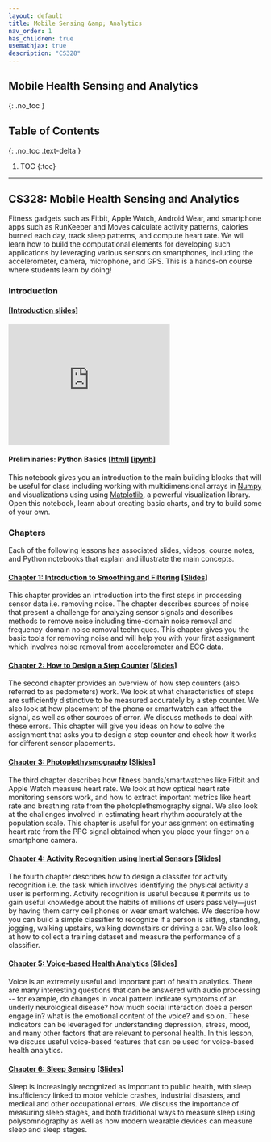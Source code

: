 ```yaml
---
layout: default
title: Mobile Sensing &amp; Analytics
nav_order: 1
has_children: true
usemathjax: true
description: "CS328"
---
```

## Mobile Health Sensing and Analytics
{: .no_toc }

## Table of Contents
{: .no_toc .text-delta }

1. TOC
{:toc}
---

## CS328: Mobile Health Sensing and Analytics

Fitness gadgets such as ​Fitbit​, ​Apple Watch,​ ​Android Wear,​ and smartphone apps such as ​RunKeeper​ and M​oves​ calculate activity patterns, calories burned each day, track sleep patterns, and compute heart rate. We will learn how to build the computational elements for developing such applications by leveraging various sensors on smartphones, including the accelerometer, camera, microphone, and GPS. This is a hands-on course where students learn by doing! 

### Introduction

#### [[Introduction slides](https://drive.google.com/file/d/0Bw0KEeNzOgzFcVBRdjAyY3hzYjA/view?usp=sharing&resourcekey=0-OgSScA52ePgy3qA8zgemhw)]

<iframe width="320" height="240" src="https://www.youtube.com/embed/BtvTFG5fEHE" title="YouTube video player" frameborder="0" allow="accelerometer; autoplay; clipboard-write; encrypted-media; gyroscope; picture-in-picture" allowfullscreen></iframe>

#### Preliminaries: Python Basics [[html](CS328_Python_Basics.html)] [[ipynb](https://colab.research.google.com/drive/1hheScRsp3Dy-mkJ1xu-EMPPwyhMAbytN?usp=sharing#scrollTo=0uJ1tEU1CtpR)]
This notebook gives you an introduction to the main building blocks that will be useful for class including working with multidimensional arrays in [Numpy](https://numpy.org/) and visualizations using  using [Matplotlib](https://matplotlib.org/), a powerful visualization library. Open this notebook, learn about creating basic charts, and try to build some of your own. 

### Chapters

Each of the following lessons has associated slides, videos, course notes, and Python notebooks that explain and illustrate the main concepts.

#### [Chapter 1: Introduction to Smoothing and Filtering](chapter1-noise/chapter1.html)  [[Slides](https://drive.google.com/file/d/0Bw0KEeNzOgzFTFVmWHVOS3VISm8/view?usp=sharing&resourcekey=0-U8Y7EnEa16jhOZG9wZaq0A)]
This chapter provides an introduction into the first steps in processing sensor data i.e. removing noise. The chapter describes sources of noise that present a challenge for analyzing sensor signals and describes methods to remove noise including time-domain noise removal and frequency-domain noise removal techniques. This chapter gives you the basic tools for removing noise and will help you with your first assignment which involves noise removal from accelerometer and ECG data.

#### [Chapter 2: How to Design a Step Counter](chapter2-steps/chapter2.html)  [[Slides](https://drive.google.com/file/d/0Bw0KEeNzOgzFdVlkeVExNTFydVk/view?usp=sharing&resourcekey=0-sWtnBt3JQpTEM8OzeyojZg)]
The second chapter provides an overview of how step counters (also referred to as pedometers) work. We look at what characteristics of steps are sufficiently distinctive to be measured accurately by a step counter. We also look at how placement of the phone or smartwatch can affect the signal, as well as other sources of error. We discuss methods to deal with these errors. This chapter will give you ideas on how to solve the assignment that asks you to design a step counter and check how it works for different sensor placements.

#### [Chapter 3: Photoplethysmography](chapter4-heartrhythm/chapter4.html)  [[Slides](https://drive.google.com/file/d/0Bw0KEeNzOgzFLWpBMnV5cHNCYzA/view?usp=sharing&resourcekey=0-wID7JSxr1I4jmcmoAzvfgw)]
The third chapter describes how fitness bands/smartwatches like Fitbit and Apple Watch measure heart rate. We look at how optical heart rate monitoring sensors work, and how to extract important metrics like heart rate and breathing rate from the photoplethsmography signal. We also look at the challenges involved in estimating heart rhythm accurately at the population scale. This chapter is useful for your assignment on estimating heart rate from the PPG signal obtained when you place your finger on a smartphone camera.

#### [Chapter 4: Activity Recognition using Inertial Sensors](chapter3-activityrecognition/chapter3.html)  [[Slides](https://drive.google.com/file/d/0Bw0KEeNzOgzFZnhUN1p2dW1XOUk/view?usp=sharing&resourcekey=0-n1aXmftU7ipvCZAFdq0UpA)]
The fourth chapter describes how to design a classifer for activity recognition i.e. the task which involves identifying the physical activity a user is performing. Activity recognition is useful because it permits us to gain useful knowledge about the habits of millions of users passively—just by having them carry cell phones or wear smart watches. We describe how you can build a simple classifier to recognize if a person is sitting, standing, jogging, walking upstairs, walking downstairs or driving a car. We also look at how to collect a training dataset and measure the performance of a classifier.

#### [Chapter 5: Voice-based Health Analytics](chapter5-voiceanalytics/chapter5.html) [[Slides](https://drive.google.com/file/d/0Bw0KEeNzOgzFRm13c3NqREdxTUU/view?usp=sharing&resourcekey=0-m5VIqT4c3JBhd4kykBkIPA)]
Voice is an extremely useful and important part of health analytics. There are many interesting questions that can be answered with audio processing -- for example, do changes in vocal pattern indicate symptoms of an underly neurological disease? how much social interaction does a person engage in? what is the emotional content of the voice? and so on. These indicators can be leveraged for understanding depression, stress, mood, and many other factors that are relevant to personal health. In this lesson, we discuss useful voice-based features that can be used for voice-based health analytics.

#### [Chapter 6: Sleep Sensing](chapter6-sleepsensing/chapter6.html) [[Slides](https://drive.google.com/file/d/1PC-8H7l06iG9JCHh6s1a29TE6jStaZMx/view?usp=sharing)]
Sleep is increasingly recognized as important to public health, with sleep insufficiency linked to motor vehicle crashes, industrial disasters, and medical and other occupational errors. We discuss the importance of measuring sleep stages, and both traditional ways to measure sleep using polysomnography as well as how modern wearable devices can measure sleep and sleep stages.





